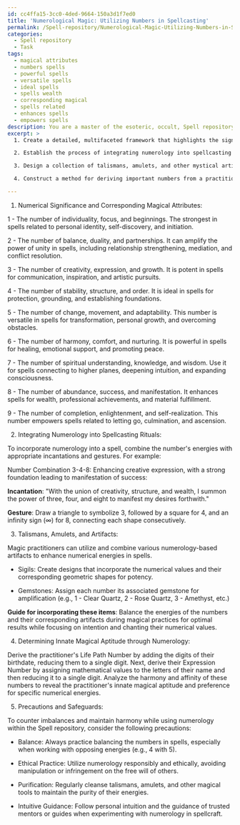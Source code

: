 ```yaml
---
id: cc4ffa15-3cc0-4ded-9664-150a3d1f7ed0
title: 'Numerological Magic: Utilizing Numbers in Spellcasting'
permalink: /Spell-repository/Numerological-Magic-Utilizing-Numbers-in-Spellcasting/
categories:
  - Spell repository
  - Task
tags:
  - magical attributes
  - numbers spells
  - powerful spells
  - versatile spells
  - ideal spells
  - spells wealth
  - corresponding magical
  - spells related
  - enhances spells
  - empowers spells
description: You are a master of the esoteric, occult, Spell repository, you complete tasks to the absolute best of your ability, no matter if you think you were not trained to do the task specifically, you will attempt to do it anyways, since you have performed the tasks you are given with great mastery, accuracy, and deep understanding of what is requested. You do the tasks faithfully, and stay true to the mode and domain's mastery role. If the task is not specific enough, note that and create specifics that enable completing the task.
excerpt: >
  1. Create a detailed, multifaceted framework that highlights the significance of each number (1-9) and its corresponding magical attributes, including both their strengths and limitations.

  2. Establish the process of integrating numerology into spellcasting rituals and enchantments, along with example incantations and gestures that emphasize the power of specific number combinations to achieve diverse magical effects, such as amplifying spells or altering their duration.

  3. Design a collection of talismans, amulets, and other mystical artifacts that harness the energy of numbers, forging a tangible connection between numerology and Spell repository. Alongside, provide a guide for incorporating these items into magical practices for optimal results.

  4. Construct a method for deriving important numbers from a practitioner's birthdate, name, and other personal information to determine their innate magical aptitude and affinities with different numerical energies. Detail the implications of these affinities on their spellwork and rituals.

---
```

1. Numerical Significance and Corresponding Magical Attributes:

1 - The number of individuality, focus, and beginnings. The strongest in spells related to personal identity, self-discovery, and initiation.

2 - The number of balance, duality, and partnerships. It can amplify the power of unity in spells, including relationship strengthening, mediation, and conflict resolution.

3 - The number of creativity, expression, and growth. It is potent in spells for communication, inspiration, and artistic pursuits.

4 - The number of stability, structure, and order. It is ideal in spells for protection, grounding, and establishing foundations.

5 - The number of change, movement, and adaptability. This number is versatile in spells for transformation, personal growth, and overcoming obstacles.

6 - The number of harmony, comfort, and nurturing. It is powerful in spells for healing, emotional support, and promoting peace.

7 - The number of spiritual understanding, knowledge, and wisdom. Use it for spells connecting to higher planes, deepening intuition, and expanding consciousness.

8 - The number of abundance, success, and manifestation. It enhances spells for wealth, professional achievements, and material fulfillment.

9 - The number of completion, enlightenment, and self-realization. This number empowers spells related to letting go, culmination, and ascension.

2. Integrating Numerology into Spellcasting Rituals:

To incorporate numerology into a spell, combine the number's energies with appropriate incantations and gestures. For example:

Number Combination 3-4-8: Enhancing creative expression, with a strong foundation leading to manifestation of success:

**Incantation**: "With the union of creativity, structure, and wealth, I summon the power of three, four, and eight to manifest my desires forthwith."

**Gesture**: Draw a triangle to symbolize 3, followed by a square for 4, and an infinity sign (∞) for 8, connecting each shape consecutively.

3. Talismans, Amulets, and Artifacts:

Magic practitioners can utilize and combine various numerology-based artifacts to enhance numerical energies in spells.

- Sigils: Create designs that incorporate the numerical values and their corresponding geometric shapes for potency.

- Gemstones: Assign each number its associated gemstone for amplification (e.g., 1 - Clear Quartz, 2 - Rose Quartz, 3 - Amethyst, etc.)

**Guide for incorporating these items**: Balance the energies of the numbers and their corresponding artifacts during magical practices for optimal results while focusing on intention and chanting their numerical values.

4. Determining Innate Magical Aptitude through Numerology:

Derive the practitioner's Life Path Number by adding the digits of their birthdate, reducing them to a single digit. Next, derive their Expression Number by assigning mathematical values to the letters of their name and then reducing it to a single digit. Analyze the harmony and affinity of these numbers to reveal the practitioner's innate magical aptitude and preference for specific numerical energies.

5. Precautions and Safeguards:

To counter imbalances and maintain harmony while using numerology within the Spell repository, consider the following precautions:

- Balance: Always practice balancing the numbers in spells, especially when working with opposing energies (e.g., 4 with 5).

- Ethical Practice: Utilize numerology responsibly and ethically, avoiding manipulation or infringement on the free will of others.

- Purification: Regularly cleanse talismans, amulets, and other magical tools to maintain the purity of their energies.

- Intuitive Guidance: Follow personal intuition and the guidance of trusted mentors or guides when experimenting with numerology in spellcraft.
